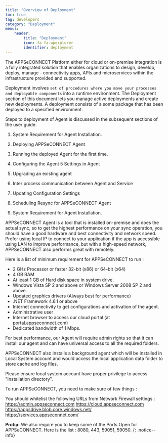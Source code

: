 ```yaml
---
title: "Overview of Deployment"
toc: true
tag: developers
category: "Deployment"
menus: 
    header:
        title: "Deployment"
        icon: fa fa-wpexplorer
        identifier: deployment               
---
```


The APPSeCONNECT Platform either for cloud or on-premise integration is a fully integrated solution that enables 
organizations to design, develop, deploy, manage - connectivity apps, APIs and microservices within 
the infrastructure provided and supported.

Deployment involves `set of procedures where you move your processes and deployable components` into a runtime environment. 
The Deployment section of this document lets you manage active deployments and create new deployments. 
A deployment consists of a some package that has been deployed to a specified environment.

Steps to deployment of Agent is discussed in the subsequent sections of the user guide.

1. System Requirement for Agent Installation. 
2. Deploying APPSeCONNECT Agent
2. Running the deployed Agent for the first time.
4. Configuring the Agent
5  Settings in Agent
3. Upgrading an existing agent
4. Inter process communication between Agent and Service
5. Updating Configuration Settings
8. Scheduling Resync for APPSeCONNECT Agent


1. System Requirement for Agent Installation. 

APPSeCONNECT Agent is a tool that is installed on-premise and does the actual sync, 
so to get the highest performance on your sync operation, you should have a good hardware and best connectivity 
and network speed. Prefer using local IP to connect to your application if the app is accessible using LAN to 
improve performance, but with a high-speed network, APPSeCONNECT also performs great with remotely. 

Here is a list of minimum requirement for APPSeCONNECT to run : 

* 2 GHz Processor or faster 32-bit (x86) or 64-bit (x64)
* 4 GB RAM 
* At least 1 GB of Hard disk space in system drive.
* Windows Vista SP 2 and above or Windows Server 2008 SP 2 and above.
* Updated graphics drivers (Always best for performance)
* .NET Framework 4.6.1 or above
* Internet connectivity to get configurations and activation of the agent.
* Administrative user
* Internet browser to access our cloud portal (at portal.appseconnect.com)
* Dedicated bandwidth of 1 Mbps.

For best performance, our Agent will require admin rights so that it can install our agent and can have universal access
to all the required folders. 

APPSeCONNECT also installs a background agent which will be installed in Local System account
and would access the local application data folder to store cache and log files. 

Please ensure local system account have proper privilege to access "Installation directory".

To run APPSeCONNECT, you need to make sure of few things : 

You should whitelist the following URLs from Network Firewall settings :
https://admin.appseconnect.com
https://cloud.appseconnect.com
https://appsdrive.blob.core.windows.net/
https://services.appseconnet.com/

**Protip:** We also require you to keep some of the Ports Open for APPSeCONNECT. 
Here is the list : 8080, 443, 59051, 59050. {: .notice--info}